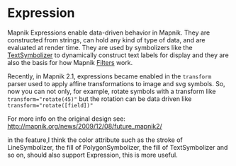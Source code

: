 # Expression

Mapnik Expressions enable data-driven behavior in Mapnik. They are constructed from strings, can hold any kind of type of data, and are evaluated at render time. They are used by symbolizers like the [TextSymbolizer](TextSymbolizer) to dynamically construct text labels for display and they are also the basis for how Mapnik [Filters](Filter) work.

Recently, in Mapnik 2.1, expressions became enabled in the `transform` parser used to apply affine transformations to image and svg symbols. So, now you can not only, for example, rotate symbols with a transform like `transform="rotate(45)"` but the rotation can be data driven like `transform="rotate([field])"`

For more info on the original design see: <http://mapnik.org/news/2009/12/08/future_mapnik2/>

in the feature,I think the color attribute such as the stroke of
LineSymbolizer, the fill of PolygonSymbolizer, the fill of TextSymbolizer and so on, should also support Expression, this is more useful.
